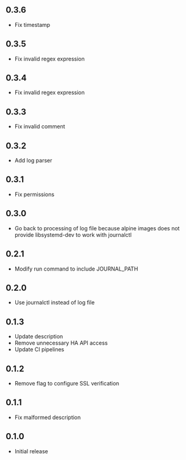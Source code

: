 <!-- https://developers.home-assistant.io/docs/add-ons/presentation#keeping-a-changelog -->

## 0.3.6 

- Fix timestamp

## 0.3.5 

- Fix invalid regex expression

## 0.3.4 

- Fix invalid regex expression

## 0.3.3 

- Fix invalid comment

## 0.3.2 

- Add log parser

## 0.3.1 

- Fix permissions

## 0.3.0

- Go back to processing of log file because alpine images does not provide libsystemd-dev to work with journalctl

## 0.2.1 

- Modify run command to include JOURNAL_PATH

## 0.2.0 

- Use journalctl instead of log file

## 0.1.3 

- Update description
- Remove unnecessary HA API access
- Update CI pipelines

## 0.1.2

- Remove flag to configure SSL verification

## 0.1.1

- Fix malformed description

## 0.1.0

- Initial release
